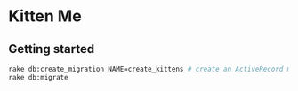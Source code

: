 Kitten Me
=====================

## Getting started
```bash
rake db:create_migration NAME=create_kittens # create an ActiveRecord migration in ./db/migrate
rake db:migrate
```

